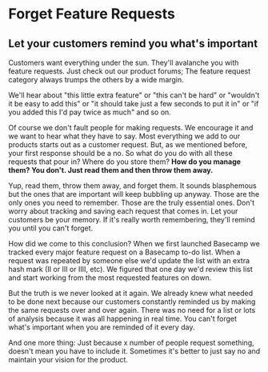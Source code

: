 Forget Feature Requests
=======================

Let your customers remind you what\'s important
-----------------------------------------------

Customers want everything under the sun. They\'ll avalanche you with
feature requests. Just check out our product forums; The feature request
category always trumps the others by a wide margin.

We\'ll hear about \"this little extra feature\" or \"this can\'t be
hard\" or \"wouldn\'t it be easy to add this\" or \"it should take just
a few seconds to put it in\" or \"if you added this I\'d pay twice as
much\" and so on.

Of course we don\'t fault people for making requests. We encourage it
and we want to hear what they have to say. Most everything we add to our
products starts out as a customer request. But, as we mentioned before,
your first response should be a no. So what do you do with all these
requests that pour in? Where do you store them? **How do you manage
them? You don\'t. Just read them and then throw them away.**

Yup, read them, throw them away, and forget them. It sounds blasphemous
but the ones that are important will keep bubbling up anyway. Those are
the only ones you need to remember. Those are the truly essential ones.
Don\'t worry about tracking and saving each request that comes in. Let
your customers be your memory. If it\'s really worth remembering,
they\'ll remind you until you can\'t forget.

How did we come to this conclusion? When we first launched Basecamp we
tracked every major feature request on a Basecamp to-do list. When a
request was repeated by someone else we\'d update the list with an extra
hash mark (II or III or IIII, etc). We figured that one day we\'d review
this list and start working from the most requested features on down.

But the truth is we never looked at it again. We already knew what
needed to be done next because our customers constantly reminded us by
making the same requests over and over again. There was no need for a
list or lots of analysis because it was all happening in real time. You
can\'t forget what\'s important when you are reminded of it every day.

And one more thing: Just because x number of people request something,
doesn\'t mean you have to include it. Sometimes it\'s better to just say
no and maintain your vision for the product.
